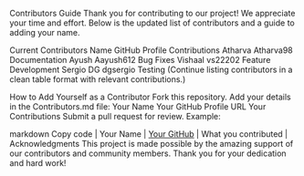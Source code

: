 Contributors Guide
Thank you for contributing to our project! We appreciate your time and effort. Below is the updated list of contributors and a guide to adding your name.

Current Contributors
Name    GitHub Profile    Contributions
Atharva    Atharva98    Documentation
Ayush    Aayush612    Bug Fixes
Vishaal    vs22202    Feature Development
Sergio DG    dgsergio    Testing
(Continue listing contributors in a clean table format with relevant contributions.)

How to Add Yourself as a Contributor
Fork this repository.
Add your details in the Contributors.md file:
Your Name
Your GitHub Profile URL
Your Contributions
Submit a pull request for review.
Example:

markdown
Copy code
| Your Name | [Your GitHub](https://github.com/yourprofile) | What you contributed |
Acknowledgments
This project is made possible by the amazing support of our contributors and community members. Thank you for your dedication and hard work!

